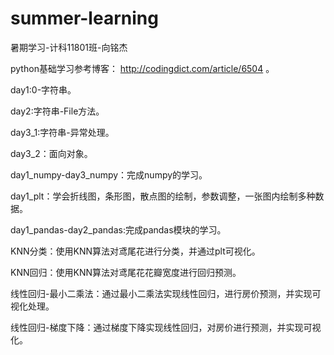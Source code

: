 # summer-learning
暑期学习-计科11801班-向铭杰

python基础学习参考博客： http://codingdict.com/article/6504 。

day1:0-字符串。

day2:字符串-File方法。

day3_1:字符串-异常处理。

day3_2：面向对象。

day1_numpy-day3_numpy：完成numpy的学习。

day1_plt：学会折线图，条形图，散点图的绘制，参数调整，一张图内绘制多种数据。

day1_pandas-day2_pandas:完成pandas模块的学习。

KNN分类：使用KNN算法对鸢尾花进行分类，并通过plt可视化。

KNN回归：使用KNN算法对鸢尾花花瓣宽度进行回归预测。

线性回归-最小二乘法：通过最小二乘法实现线性回归，进行房价预测，并实现可视化处理。

线性回归-梯度下降：通过梯度下降实现线性回归，对房价进行预测，并实现可视化。
